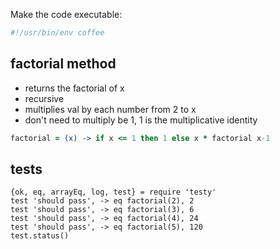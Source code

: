 Make the code executable:

```coffeescript
#!/usr/bin/env coffee
```
## factorial method

 * returns the factorial of x
 * recursive
 * multiplies val by each number from 2 to x 
  * don't need to multiply be 1, 1 is the multiplicative identity

```coffeescript
factorial = (x) -> if x <= 1 then 1 else x * factorial x-1
```
## tests

    {ok, eq, arrayEq, log, test} = require 'testy'
    test 'should pass', -> eq factorial(2), 2
    test 'should pass', -> eq factorial(3), 6
    test 'should pass', -> eq factorial(4), 24
    test 'should pass', -> eq factorial(5), 120
    test.status()

